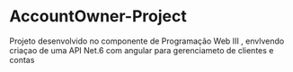 # AccountOwner-Project
 Projeto desenvolvido no componente de Programação Web III , envlvendo criaçao de uma API Net.6 com angular para gerenciameto de clientes e contas
